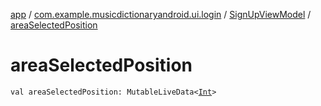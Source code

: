 [app](../../index.md) / [com.example.musicdictionaryandroid.ui.login](../index.md) / [SignUpViewModel](index.md) / [areaSelectedPosition](./area-selected-position.md)

# areaSelectedPosition

`val areaSelectedPosition: MutableLiveData<`[`Int`](https://kotlinlang.org/api/latest/jvm/stdlib/kotlin/-int/index.html)`>`